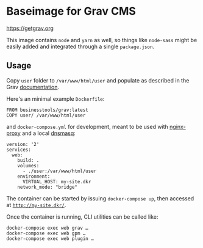 # Baseimage for Grav CMS

https://getgrav.org

This image contains `node` and `yarn` as well, so things
like `node-sass` might be easily added and integrated
through a single `package.json`.

## Usage

Copy `user` folder to `/var/www/html/user` and populate
as described in the Grav [documentation](https://learn.getgrav.org/basics/folder-structure#user).

Here's an minimal example `Dockerfile`:

    FROM businesstools/grav:latest
    COPY user/ /var/www/html/user

and `docker-compose.yml` for development, meant to be used with
[nginx-proxy](https://github.com/jwilder/nginx-proxy) and a local
[dnsmasq](https://passingcuriosity.com/2013/dnsmasq-dev-osx/):

    version: '2'
    services:
      web:
        build: .
        volumes:
          - ./user:/var/www/html/user
        environment:
          VIRTUAL_HOST: my-site.dkr
        network_mode: "bridge"


The container can be started by issuing `docker-compose up`,
then accessed at [`http://my-site.dkr/`](http://my-site.dkr/).

Once the container is running, CLI utilities can be called
like:

    docker-compose exec web grav …
    docker-compose exec web gpm …
    docker-compose exec web plugin …

